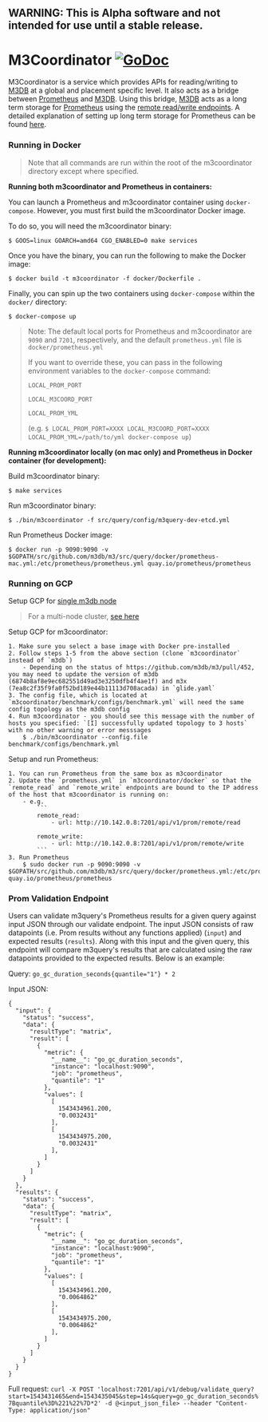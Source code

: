 ## WARNING: This is Alpha software and not intended for use until a stable release.

# M3Coordinator [![GoDoc][doc-img]][doc]

M3Coordinator is a service which provides APIs for reading/writing to [M3DB](https://github.com/m3db/m3) at a global and placement specific level.
It also acts as a bridge between [Prometheus](https://github.com/prometheus/prometheus) and [M3DB](https://github.com/m3db/m3). Using this bridge, [M3DB](https://github.com/m3db/m3) acts as a long term storage for [Prometheus](https://github.com/prometheus/prometheus) using the [remote read/write endpoints](https://github.com/prometheus/prometheus/blob/master/prompb/remote.proto).
A detailed explanation of setting up long term storage for Prometheus can be found [here](https://schd.ws/hosted_files/cloudnativeeu2017/73/Integrating%20Long-Term%20Storage%20with%20Prometheus%20-%20CloudNativeCon%20Berlin%2C%20March%2030%2C%202017.pdf).

### Running in Docker

> Note that all commands are run within the root of the m3coordinator directory except where specified.

**Running both m3coordinator and Prometheus in containers:**

You can launch a Prometheus and m3coordinator container using `docker-compose`. However, you must first build the m3coordinator Docker image.

To do so, you will need the m3coordinator binary:

    $ GOOS=linux GOARCH=amd64 CGO_ENABLED=0 make services

Once you have the binary, you can run the following to make the Docker image:

    $ docker build -t m3coordinator -f docker/Dockerfile .

Finally, you can spin up the two containers using `docker-compose` within the `docker/` directory:

    $ docker-compose up

> Note: The default local ports for Prometheus and m3coordinator are `9090` and `7201`, respectively, and the default `prometheus.yml` file is `docker/prometheus.yml`
>
>If you want to override these, you can pass in the following environment variables to the `docker-compose` command:
>
> `LOCAL_PROM_PORT`
>
> `LOCAL_M3COORD_PORT`
>
> `LOCAL_PROM_YML`
>
> (e.g. `$ LOCAL_PROM_PORT=XXXX LOCAL_M3COORD_PORT=XXXX LOCAL_PROM_YML=/path/to/yml docker-compose up`)

**Running m3coordinator locally (on mac only) and Prometheus in Docker container (for development):**

Build m3coordinator binary:

    $ make services

Run m3coordinator binary:

    $ ./bin/m3coordinator -f src/query/config/m3query-dev-etcd.yml

Run Prometheus Docker image:

    $ docker run -p 9090:9090 -v $GOPATH/src/github.com/m3db/m3/src/query/docker/prometheus-mac.yml:/etc/prometheus/prometheus.yml quay.io/prometheus/prometheus

### Running on GCP

Setup GCP for [single m3db node](https://github.com/m3db/m3/pull/452/files?short_path=20bfc3f#diff-20bfc3ff6a860483887b93bf9cf0d135)

> For a multi-node cluster, [see here](https://github.com/m3db/m3/src/query/tree/master/benchmark)

Setup GCP for m3coordinator:

    1. Make sure you select a base image with Docker pre-installed
    2. Follow steps 1-5 from the above section (clone `m3coordinator` instead of `m3db`)
        - Depending on the status of https://github.com/m3db/m3/pull/452, you may need to update the version of m3db (6874b8af8e9ec682551d49ad3e3250dfb4f4ae1f) and m3x (7ea8c2f35f9fa0f52bd189e44b11113d708acada) in `glide.yaml`
    3. The config file, which is located at `m3coordinator/benchmark/configs/benchmark.yml` will need the same config topology as the m3db config
    4. Run m3coordinator - you should see this message with the number of hosts you specified: `[I] successfully updated topology to 3 hosts` with no other warning or error messsages
        $ ./bin/m3coordinator --config.file benchmark/configs/benchmark.yml

Setup and run Prometheus:

    1. You can run Prometheus from the same box as m3coordinator
    2. Update the `prometheus.yml` in `m3coordinator/docker` so that the `remote_read` and `remote_write` endpoints are bound to the IP address of the host that m3coordinator is running on:
        - e.g.
            ```
            remote_read:
                - url: http://10.142.0.8:7201/api/v1/prom/remote/read

            remote_write:
                - url: http://10.142.0.8:7201/api/v1/prom/remote/write
            ```
    3. Run Prometheus
        $ sudo docker run -p 9090:9090 -v $GOPATH/src/github.com/m3db/m3/src/query/docker/prometheus.yml:/etc/prometheus/prometheus.yml quay.io/prometheus/prometheus

### Prom Validation Endpoint

Users can validate m3query's Prometheus results for a given query against input JSON through our validate endpoint. The input JSON consists of raw datapoints (i.e. Prom results without any functions applied) (`input`) and expected results (`results`). Along with this input and the given query, this endpoint will compare m3query's results that are calculated using the raw datapoints provided to the expected results. Below is an example:

Query: `go_gc_duration_seconds{quantile="1"} * 2`

Input JSON:

```
{
  "input": {
    "status": "success",
    "data": {
      "resultType": "matrix",
      "result": [
        {
          "metric": {
            "__name__": "go_gc_duration_seconds",
            "instance": "localhost:9090",
            "job": "prometheus",
            "quantile": "1"
          },
          "values": [
            [
              1543434961.200,
              "0.0032431"
            ],
            [
              1543434975.200,
              "0.0032431"
            ],
          ]
        }
      ]
    }
  },
  "results": {
    "status": "success",
    "data": {
      "resultType": "matrix",
      "result": [
        {
          "metric": {
            "__name__": "go_gc_duration_seconds",
            "instance": "localhost:9090",
            "job": "prometheus",
            "quantile": "1"
          },
          "values": [
            [
              1543434961.200,
              "0.0064862"
            ],
            [
              1543434975.200,
              "0.0064862"
            ],
          ]
        }
      ]
    }
  }
}
```

Full request: `curl -X POST 'localhost:7201/api/v1/debug/validate_query?start=1543431465&end=1543435045&step=14s&query=go_gc_duration_seconds%7Bquantile%3D%221%22%7D*2' -d @<input_json_file> --header "Content-Type: application/json"`

[doc-img]: https://godoc.org/github.com/m3db/m3/src/query?status.svg
[doc]: https://godoc.org/github.com/m3db/m3/src/query
